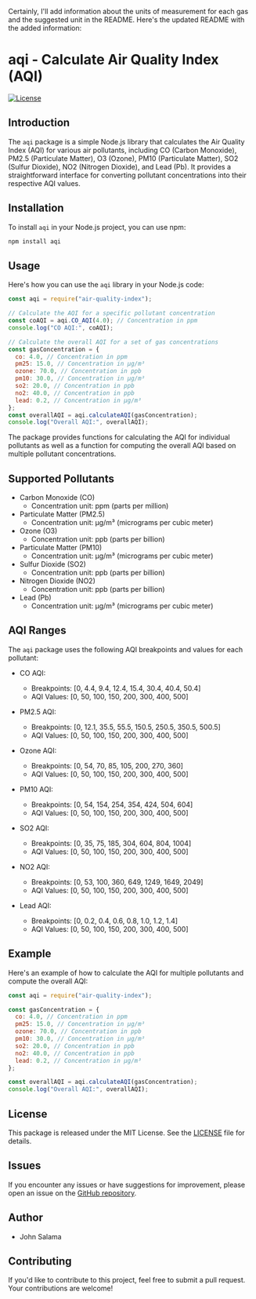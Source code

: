 Certainly, I'll add information about the units of measurement for each gas and the suggested unit in the README. Here's the updated README with the added information:

# aqi - Calculate Air Quality Index (AQI)

[![License](https://img.shields.io/badge/License-MIT-blue.svg)](https://opensource.org/licenses/MIT)

## Introduction

The `aqi` package is a simple Node.js library that calculates the Air Quality Index (AQI) for various air pollutants, including CO (Carbon Monoxide), PM2.5 (Particulate Matter), O3 (Ozone), PM10 (Particulate Matter), SO2 (Sulfur Dioxide), NO2 (Nitrogen Dioxide), and Lead (Pb). It provides a straightforward interface for converting pollutant concentrations into their respective AQI values.

## Installation

To install `aqi` in your Node.js project, you can use npm:

```bash
npm install aqi
```

## Usage

Here's how you can use the `aqi` library in your Node.js code:

```javascript
const aqi = require("air-quality-index");

// Calculate the AQI for a specific pollutant concentration
const coAQI = aqi.CO_AQI(4.0); // Concentration in ppm
console.log("CO AQI:", coAQI);

// Calculate the overall AQI for a set of gas concentrations
const gasConcentration = {
  co: 4.0, // Concentration in ppm
  pm25: 15.0, // Concentration in µg/m³
  ozone: 70.0, // Concentration in ppb
  pm10: 30.0, // Concentration in µg/m³
  so2: 20.0, // Concentration in ppb
  no2: 40.0, // Concentration in ppb
  lead: 0.2, // Concentration in µg/m³
};
const overallAQI = aqi.calculateAQI(gasConcentration);
console.log("Overall AQI:", overallAQI);
```

The package provides functions for calculating the AQI for individual pollutants as well as a function for computing the overall AQI based on multiple pollutant concentrations.

## Supported Pollutants

- Carbon Monoxide (CO)
  - Concentration unit: ppm (parts per million)
- Particulate Matter (PM2.5)
  - Concentration unit: µg/m³ (micrograms per cubic meter)
- Ozone (O3)
  - Concentration unit: ppb (parts per billion)
- Particulate Matter (PM10)
  - Concentration unit: µg/m³ (micrograms per cubic meter)
- Sulfur Dioxide (SO2)
  - Concentration unit: ppb (parts per billion)
- Nitrogen Dioxide (NO2)
  - Concentration unit: ppb (parts per billion)
- Lead (Pb)
  - Concentration unit: µg/m³ (micrograms per cubic meter)

## AQI Ranges

The `aqi` package uses the following AQI breakpoints and values for each pollutant:

- CO AQI:

  - Breakpoints: [0, 4.4, 9.4, 12.4, 15.4, 30.4, 40.4, 50.4]
  - AQI Values: [0, 50, 100, 150, 200, 300, 400, 500]

- PM2.5 AQI:

  - Breakpoints: [0, 12.1, 35.5, 55.5, 150.5, 250.5, 350.5, 500.5]
  - AQI Values: [0, 50, 100, 150, 200, 300, 400, 500]

- Ozone AQI:

  - Breakpoints: [0, 54, 70, 85, 105, 200, 270, 360]
  - AQI Values: [0, 50, 100, 150, 200, 300, 400, 500]

- PM10 AQI:

  - Breakpoints: [0, 54, 154, 254, 354, 424, 504, 604]
  - AQI Values: [0, 50, 100, 150, 200, 300, 400, 500]

- SO2 AQI:

  - Breakpoints: [0, 35, 75, 185, 304, 604, 804, 1004]
  - AQI Values: [0, 50, 100, 150, 200, 300, 400, 500]

- NO2 AQI:

  - Breakpoints: [0, 53, 100, 360, 649, 1249, 1649, 2049]
  - AQI Values: [0, 50, 100, 150, 200, 300, 400, 500]

- Lead AQI:
  - Breakpoints: [0, 0.2, 0.4, 0.6, 0.8, 1.0, 1.2, 1.4]
  - AQI Values: [0, 50, 100, 150, 200, 300, 400, 500]

## Example

Here's an example of how to calculate the AQI for multiple pollutants and compute the overall AQI:

```javascript
const aqi = require("air-quality-index");

const gasConcentration = {
  co: 4.0, // Concentration in ppm
  pm25: 15.0, // Concentration in µg/m³
  ozone: 70.0, // Concentration in ppb
  pm10: 30.0, // Concentration in µg/m³
  so2: 20.0, // Concentration in ppb
  no2: 40.0, // Concentration in ppb
  lead: 0.2, // Concentration in µg/m³
};

const overallAQI = aqi.calculateAQI(gasConcentration);
console.log("Overall AQI:", overallAQI);
```

## License

This package is released under the MIT License. See the [LICENSE](LICENSE) file for details.

## Issues

If you encounter any issues or have suggestions for improvement, please open an issue on the [GitHub repository](https://github.com/John-Salama/AQI).

## Author

- John Salama

## Contributing

If you'd like to contribute to this project, feel free to submit a pull request. Your contributions are welcome!
